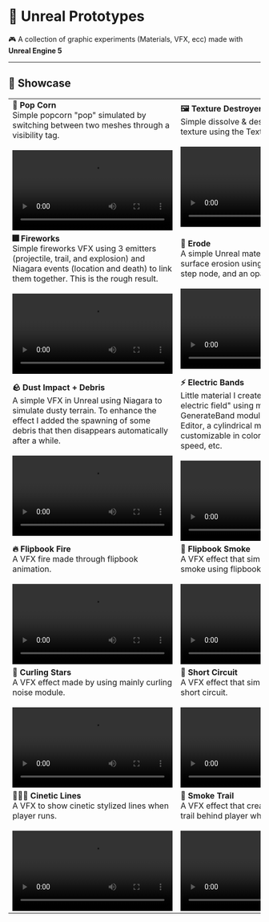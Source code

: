 # 🧪 Unreal Prototypes

🎮 A collection of graphic experiments (Materials, VFX, ecc) made with **Unreal Engine 5**

---

## 🎥 Showcase

<table>
  <tr>
    <td>
      <strong>🍿 Pop Corn</strong><br/>
      Simple popcorn "pop" simulated by switching between two meshes through a visibility tag.<br/><br/>
      <video src="https://github.com/user-attachments/assets/28824fb7-88dd-428f-acde-2a02bd89243c" width="320" controls></video>
    </td>
    <td>
      <strong>🖼️ Texture Destroyer</strong><br/>
     Simple dissolve & destroy effect on a texture using the Texture Sample node<br/><br/>
      <video src="https://github.com/user-attachments/assets/ebb4474e-d17a-4178-a32a-84a6cadb2554" width="320" controls></video>
    </td>
  </tr>
  <tr>
    <td>
      <strong>🎆 Fireworks</strong><br/>
      Simple fireworks VFX using 3 emitters (projectile, trail, and explosion) and Niagara events (location and death) to link them together. This is the rough result.<br/><br/>
      <video src="https://github.com/user-attachments/assets/0956ee41-9143-4d61-8a7d-30858ed477f0" width="320" controls></video>
    </td>
    <td>
      <strong>🌋 Erode</strong><br/>
      A simple Unreal material, which simulates surface erosion using a noise texture, the step node, and an opacity mask.<br/><br/>
      <video src="https://github.com/user-attachments/assets/29446db7-55f7-4edf-b840-3973ba2af286" width="320" controls></video>
    </td>
  </tr>
  <tr>
    <td>
      <strong>🪨 Dust Impact + Debris</strong><br/>
      A simple VFX in Unreal using Niagara to simulate dusty terrain. To enhance the effect I added the spawning of some debris that then disappears automatically after a while.<br/><br/>
      <video src="https://github.com/user-attachments/assets/e57044f5-0577-49c3-8409-59ce8f028c24" width="320" controls></video>
    </td>
    <td>
      <strong>⚡ Electric Bands</strong><br/>
      Little material I created for a "cylinder electric field" using mainly the GenerateBand module of the Material Editor, a cylindrical mesh and making it customizable in color, number of bands, speed, etc.<br/><br/>
      <video src="https://github.com/user-attachments/assets/454e0aaf-25f0-4c1d-bb23-45a3a5fef253" width="320" controls></video>
    </td>
  </tr>
  <tr>
    <td>
      <strong>🔥 Flipbook Fire</strong><br/>
      A VFX fire made through flipbook animation.<br/><br/>
      <video src="https://github.com/user-attachments/assets/ff646cf8-1e0a-4a64-bccc-17b3cfedb013" width="320" controls></video>
    </td>
    <td>
      <strong>💨 Flipbook Smoke</strong><br/>
      A VFX effect that simulate a column of smoke using flipbook.<br/><br/>
      <video src="https://github.com/user-attachments/assets/af87d5ea-6b69-426d-a502-ff550f40a2c9" width="320" controls></video>
    </td>
  </tr>
  <tr>
    <td>
      <strong>🌠 Curling Stars</strong><br/>
      A VFX effect made by using mainly curling noise module.<br/><br/>
      <video src="https://github.com/user-attachments/assets/b59af7ba-9496-4faa-abe4-c9a4fa281127" width="320" controls></video>
    </td>
    <td>
      <strong>🔌 Short Circuit</strong><br/>
      A VFX effect that simulate an electric short circuit.<br/><br/>
      <video src="https://github.com/user-attachments/assets/39ec9ad0-0e62-4a54-98e1-7a0df4929cab" width="320" controls></video>
    </td>
  </tr>
  <tr>
    <td>
      <strong>🏃‍♂️‍➡️ Cinetic Lines</strong><br/>
      A VFX to show cinetic stylized lines when player runs.<br/><br/>
      <video src="https://github.com/user-attachments/assets/0dcfbd42-203c-4717-9781-7eb459a25c7a" width="320" controls></video>
    </td>
    <td>
      <strong>💨 Smoke Trail</strong><br/>
      A VFX effect that create a simple smoke trail behind player when runs.<br/><br/>
      <video src="https://github.com/user-attachments/assets/6bb2a71d-2568-4d1e-92a0-17e230149622" width="320" controls></video>
    </td>
  </tr>
</table>
